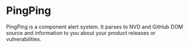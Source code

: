 # PingPing
PingPing is a component alert system. It parses to NVD and GitHub DOM source and information to you about your product releases or vulnerabilities.
